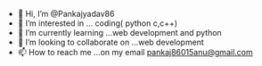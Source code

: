 - 👋 Hi, I’m @Pankajyadav86
- 👀 I’m interested in ... coding( python c,c++)
- 🌱 I’m currently learning ...web development and python 
- 💞️ I’m looking to collaborate on ...web development 
- 📫 How to reach me ...on my email pankaj86015anu@gmail.com

<!---
Pankajyadav86/Pankajyadav86 is a ✨ special ✨ repository because its `README.md` (this file) appears on your GitHub profile.
You can click the Preview link to take a look at your changes.
--->
